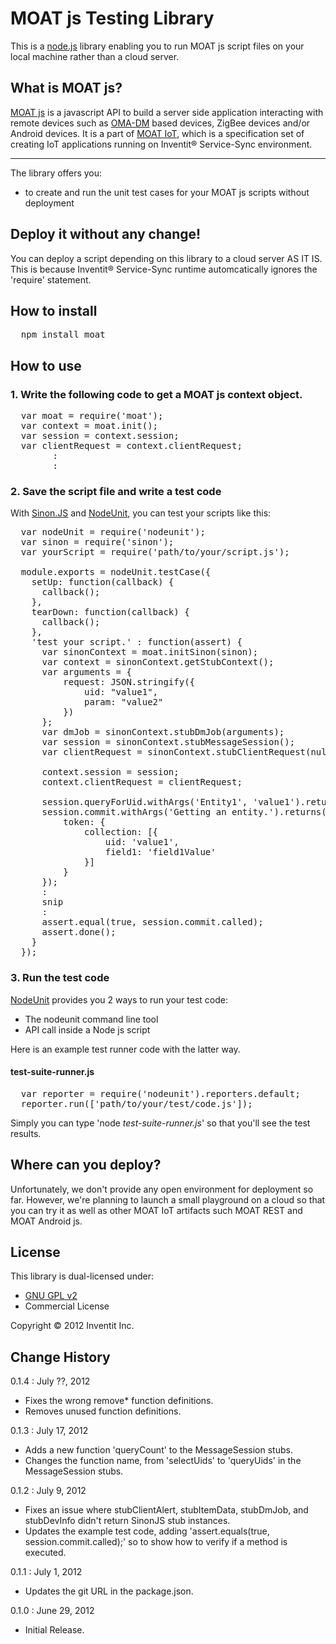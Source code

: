 MOAT js Testing Library
===

This is a [node.js](http://node.js) library enabling you to run MOAT js script files on your local machine rather than a cloud server.

## What is MOAT js?
[MOAT js](http://inventit.edicy.co/topics/moat-iot/moat-js) is a javascript API to build a server side application interacting with remote devices such as [OMA-DM](http://en.wikipedia.org/wiki/OMA_Device_Management) based devices, ZigBee devices and/or Android devices.
It is a part of [MOAT IoT](http://inventit.edicy.co/topics/moat-iot), which is a specification set of creating IoT applications running on Inventit® Service-Sync environment.

*****
The library offers you:

* to create and run the unit test cases for your MOAT js scripts without deployment

## Deploy it without any change!
You can deploy a script depending on this library to a cloud server AS IT IS.
This is because Inventit® Service-Sync runtime automcatically ignores the 'require' statement.

## How to install

<pre>
  npm install moat
</pre>

## How to use

### 1. Write the following code to get a MOAT js context object.
<pre>
  var moat = require('moat');
  var context = moat.init();
  var session = context.session;
  var clientRequest = context.clientRequest;
        :
        :
</pre>

### 2. Save the script file and write a test code

With [Sinon.JS](http://sinonjs.org/) and [NodeUnit](https://github.com/caolan/nodeunit), you can test your scripts like this:
<pre>
  var nodeUnit = require('nodeunit');
  var sinon = require('sinon');
  var yourScript = require('path/to/your/script.js');

  module.exports = nodeUnit.testCase({
    setUp: function(callback) {
      callback();
    },
    tearDown: function(callback) {
      callback();
    },
    'test your script.' : function(assert) {
      var sinonContext = moat.initSinon(sinon);
      var context = sinonContext.getStubContext();
      var arguments = {
          request: JSON.stringify({
              uid: "value1",
              param: "value2"
          })
      };
      var dmJob = sinonContext.stubDmJob(arguments);
      var session = sinonContext.stubMessageSession();
      var clientRequest = sinonContext.stubClientRequest(null, null, dmJob);

      context.session = session;
      context.clientRequest = clientRequest;

      session.queryForUid.withArgs('Entity1', 'value1').returns('token');
      session.commit.withArgs('Getting an entity.').returns({
          token: {
              collection: [{
                  uid: 'value1',
                  field1: 'field1Value'
              }]
          }
      });
      :
      snip
      :
      assert.equal(true, session.commit.called);
      assert.done();
    }
  });
</pre>


### 3. Run the test code

[NodeUnit](https://github.com/caolan/nodeunit) provides you 2 ways to run your test code:

* The nodeunit command line tool
* API call inside a Node js script

Here is an example test runner code with the latter way.

#### test-suite-runner.js
<pre>
  var reporter = require('nodeunit').reporters.default;
  reporter.run(['path/to/your/test/code.js']);
</pre>

Simply you can type 'node *test-suite-runner.js*' so that you'll see the test results.

## Where can you deploy?

Unfortunately, we don't provide any open environment for deployment so far.
However, we're planning to launch a small playground on a cloud so that you can try it as well as other MOAT IoT artifacts such MOAT REST and MOAT Android js.

## License

This library is dual-licensed under:

* [GNU GPL v2](http://www.gnu.org/licenses/gpl-2.0.txt)
* Commercial License

Copyright © 2012 Inventit Inc.

## Change History

0.1.4 : July ??, 2012
* Fixes the wrong remove* function definitions.
* Removes unused function definitions.

0.1.3 : July 17, 2012
* Adds a new function 'queryCount' to the MessageSession stubs.
* Changes the function name, from 'selectUids' to 'queryUids' in the MessageSession stubs.

0.1.2 : July 9, 2012
* Fixes an issue where stubClientAlert, stubItemData, stubDmJob, and stubDevInfo didn't return SinonJS stub instances.
* Updates the example test code, adding 'assert.equals(true, session.commit.called);' so to show how to verify if a method is executed.

0.1.1 : July 1, 2012
* Updates the git URL in the package.json.

0.1.0 : June 29, 2012
* Initial Release.
